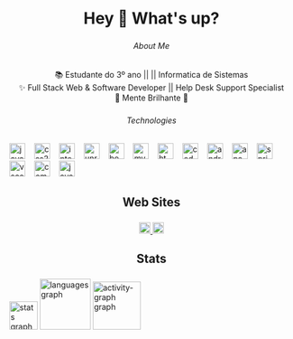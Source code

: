 <h1 align="center">Hey 👋 What's up?</h1>

###

<h6 align="center">About Me</h6>

###

<p align="center">📚  Estudante do 3º ano ||  || Informatica de Sistemas <br>✨ Full Stack Web & Software Developer || Help Desk Support Specialist<br>🎯 Mente Brilhante 🎲</p>

###

<h6 align="center">Technologies</h6>

###

<div align="left">
  <img src="https://cdn.simpleicons.org/javascript/F7DF1E" height="28" alt="javascript logo"  />
  <img width="8" />
  <img src="https://img.shields.io/badge/CSS3-1572B6?logo=css3&logoColor=white&style=for-the-badge" height="28" alt="css3 logo"  />
  <img width="8" />
  <img src="https://img.shields.io/badge/IntelliJ IDEA-000000?logo=intellijidea&logoColor=white&style=for-the-badge" height="28" alt="intellij logo"  />
  <img width="8" />
  <img src="https://img.shields.io/badge/Unreal Engine-0E1128?logo=unrealengine&logoColor=white&style=for-the-badge" height="28" alt="unrealengine logo"  />
  <img width="8" />
  <img src="https://img.shields.io/badge/Bootstrap-7952B3?logo=bootstrap&logoColor=white&style=for-the-badge" height="28" alt="bootstrap logo"  />
  <img width="8" />
  <img src="https://img.shields.io/badge/MySQL-4479A1?logo=mysql&logoColor=white&style=for-the-badge" height="28" alt="mysql logo"  />
  <img width="8" />
  <img src="https://img.shields.io/badge/HTML5-E34F26?logo=html5&logoColor=white&style=for-the-badge" height="28" alt="html5 logo"  />
  <img width="8" />
  <img src="https://img.shields.io/badge/CodeIgniter-EF4223?logo=codeigniter&logoColor=white&style=for-the-badge" height="28" alt="codeigniter logo"  />
  <img width="8" />
  <img src="https://img.shields.io/badge/Android-3DDC84?logo=android&logoColor=black&style=for-the-badge" height="28" alt="android logo"  />
  <img width="8" />
  <img src="https://img.shields.io/badge/Apache-D22128?logo=apache&logoColor=white&style=for-the-badge" height="28" alt="apache logo"  />
  <img width="8" />
  <img src="https://img.shields.io/badge/Spring-6DB33F?logo=spring&logoColor=black&style=for-the-badge" height="28" alt="spring logo"  />
  <img width="8" />
  <img src="https://cdn.jsdelivr.net/gh/devicons/devicon/icons/vscode/vscode-original.svg" height="28" alt="vscode logo"  />
  <img width="8" />
  <img src="https://img.shields.io/badge/Composer-885630?logo=composer&logoColor=white&style=for-the-badge" height="28" alt="composer logo"  />
  <img width="8" />
  <img src="https://skillicons.dev/icons?i=java" height="28" alt="java logo"  />
</div>

###

<h2 align="center">Web Sites</h2>

###

<div align="center">
  <a href="https://www.linkedin.com/in/pinto-miguel-chichava-781a47299/" target="_blank">
    <img src="https://img.shields.io/static/v1?message=LinkedIn&logo=linkedin&label=&color=0077B5&logoColor=white&labelColor=&style=plastic" height="20" alt="linkedin logo"  />
  </a>
  <a href="pintomiguelchichava@gmail.com" target="_blank">
    <img src="https://img.shields.io/static/v1?message=Gmail&logo=gmail&label=&color=D14836&logoColor=white&labelColor=&style=plastic" height="20" alt="gmail logo"  />
  </a>
</div>

###

<h2 align="center">Stats</h2>

###

<div align="left">
  <img src="https://github-readme-stats.vercel.app/api?username=pintomiguel&hide_title=false&hide_rank=false&show_icons=true&include_all_commits=true&count_private=true&disable_animations=false&theme=bear&locale=pt-br&hide_border=false&order=1" height=50" alt="stats graph"  />
  <img src="https://github-readme-stats.vercel.app/api/top-langs?username=pintomiguel&locale=en&hide_title=false&layout=compact&card_width=320&langs_count=1&theme=rose_pine&hide_border=false&order=2" height="90" alt="languages graph"  />
  <img src="https://github-readme-activity-graph.vercel.app/graph?username=pintomiguel&radius=40&theme=one-dark&area=true&order=5&hide_border=false&hide_title=false" height="85" alt="activity-graph graph"  />
</div>

###
